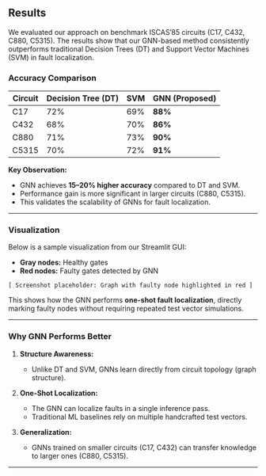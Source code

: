## Results

We evaluated our approach on benchmark ISCAS’85 circuits (C17, C432, C880, C5315). The results show that our GNN-based method consistently outperforms traditional Decision Trees (DT) and Support Vector Machines (SVM) in fault localization.

### Accuracy Comparison

| Circuit | Decision Tree (DT) | SVM | GNN (Proposed) |
| ------- | ------------------ | --- | -------------- |
| C17     | 72%                | 69% | **88%**        |
| C432    | 68%                | 70% | **86%**        |
| C880    | 71%                | 73% | **90%**        |
| C5315   | 70%                | 72% | **91%**        |

**Key Observation:**

* GNN achieves **15–20% higher accuracy** compared to DT and SVM.
* Performance gain is more significant in larger circuits (C880, C5315).
* This validates the scalability of GNNs for fault localization.

---

### Visualization

Below is a sample visualization from our Streamlit GUI:

* **Gray nodes:** Healthy gates
* **Red nodes:** Faulty gates detected by GNN

```
[ Screenshot placeholder: Graph with faulty node highlighted in red ]
```

This shows how the GNN performs **one-shot fault localization**, directly marking faulty nodes without requiring repeated test vector simulations.

---

### Why GNN Performs Better

1. **Structure Awareness:**

   * Unlike DT and SVM, GNNs learn directly from circuit topology (graph structure).

2. **One-Shot Localization:**

   * The GNN can localize faults in a single inference pass.
   * Traditional ML baselines rely on multiple handcrafted test vectors.

3. **Generalization:**

   * GNNs trained on smaller circuits (C17, C432) can transfer knowledge to larger ones (C880, C5315).

---

